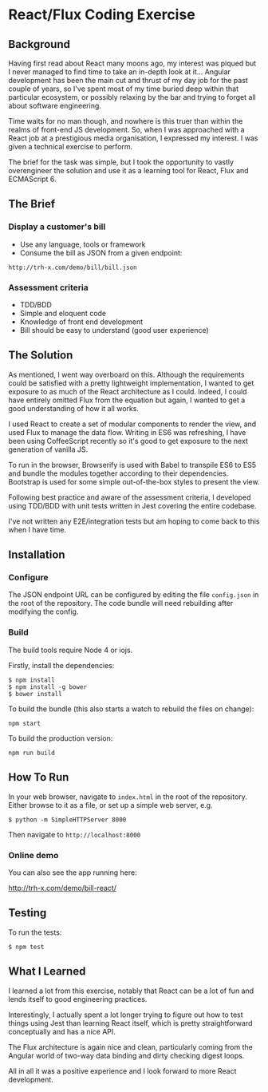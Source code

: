 # React/Flux Coding Exercise #

## Background ##

Having first read about React many moons ago, my interest was piqued but I never managed to find time to take an in-depth look at it... Angular development has been the main cut and thrust of my day job for the past couple of years, so I've spent most of my time buried deep within that particular ecosystem, or possibly relaxing by the bar and trying to forget all about software engineering.

Time waits for no man though, and nowhere is this truer than within the realms of front-end JS development. So, when I was approached with a React job at a prestigious media organisation, I expressed my interest. I was given a technical exercise to perform.

The brief for the task was simple, but I took the opportunity to vastly overengineer the solution and use it as a learning tool for React, Flux and ECMAScript 6.

## The Brief ##

### Display a customer's bill ###

* Use any language, tools or framework
* Consume the bill as JSON from a given endpoint:
```
http://trh-x.com/demo/bill/bill.json
```

### Assessment criteria ###

* TDD/BDD
* Simple and eloquent code
* Knowledge of front end development
* Bill should be easy to understand (good user experience)

## The Solution ##

As mentioned, I went way overboard on this. Although the requirements could be satisfied with a pretty lightweight implementation, I wanted to get exposure to as much of the React architecture as I could. Indeed, I could have entirely omitted Flux from the equation but again, I wanted to get a good understanding of how it all works.

I used React to create a set of modular components to render the view, and used Flux to manage the data flow. Writing in ES6 was refreshing, I have been using CoffeeScript recently so it's good to get exposure to the next generation of vanilla JS.

To run in the browser, Browserify is used with Babel to transpile ES6 to ES5 and bundle the modules together according to their dependencies. Bootstrap is used for some simple out-of-the-box styles to present the view.

Following best practice and aware of the assessment criteria, I developed using TDD/BDD with unit tests written in Jest covering the entire codebase.

I've not written any E2E/integration tests but am hoping to come back to this when I have time.

## Installation ##

### Configure ###

The JSON endpoint URL can be configured by editing the file `config.json` in the root of the repository. The code bundle will need rebuilding after modifying the config.

### Build ###

The build tools require Node 4 or iojs.

Firstly, install the dependencies:
```
$ npm install
$ npm install -g bower
$ bower install
```

To build the bundle (this also starts a watch to rebuild the files on change):
```
npm start
```

To build the production version:
```
npm run build
```

## How To Run ##

In your web browser, navigate to `index.html` in the root of the repository. Either browse to it as a file, or set up a simple web server, e.g.

```
$ python -m SimpleHTTPServer 8000
```

Then navigate to `http://localhost:8000`

### Online demo ###

You can also see the app running here:

http://trh-x.com/demo/bill-react/


## Testing ##

To run the tests:
```
$ npm test
```

## What I Learned ##

I learned a lot from this exercise, notably that React can be a lot of fun and lends itself to good engineering practices.

Interestingly, I actually spent a lot longer trying to figure out how to test things using Jest than learning React itself, which is pretty straightforward conceptually and has a nice API.

The Flux architecture is again nice and clean, particularly coming from the Angular world of two-way data binding and dirty checking digest loops.

All in all it was a positive experience and I look forward to more React development.
